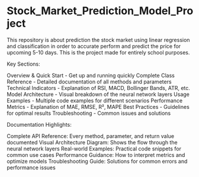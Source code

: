 # Stock_Market_Prediction_Model_Project
This repository is about prediction the stock market using linear regression and classification in order to accurate perform and predict the price for upcoming 5-10 days. This is the project made for entirely school purposes.

Key Sections:

Overview & Quick Start - Get up and running quickly
Complete Class Reference - Detailed documentation of all methods and parameters
Technical Indicators - Explanation of RSI, MACD, Bollinger Bands, ATR, etc.
Model Architecture - Visual breakdown of the neural network layers
Usage Examples - Multiple code examples for different scenarios
Performance Metrics - Explanation of MAE, RMSE, R², MAPE
Best Practices - Guidelines for optimal results
Troubleshooting - Common issues and solutions

Documentation Highlights:

Complete API Reference: Every method, parameter, and return value documented
Visual Architecture Diagram: Shows the flow through the neural network layers
Real-world Examples: Practical code snippets for common use cases
Performance Guidance: How to interpret metrics and optimize models
Troubleshooting Guide: Solutions for common errors and performance issues